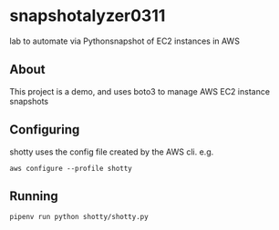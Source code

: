 # snapshotalyzer0311
lab to automate via Pythonsnapshot of EC2 instances in AWS

## About
This project is a demo, and uses boto3 to manage AWS EC2 instance snapshots

## Configuring
shotty uses the config file created by the AWS cli. e.g.

`aws configure --profile shotty`

## Running
`pipenv run python shotty/shotty.py`
